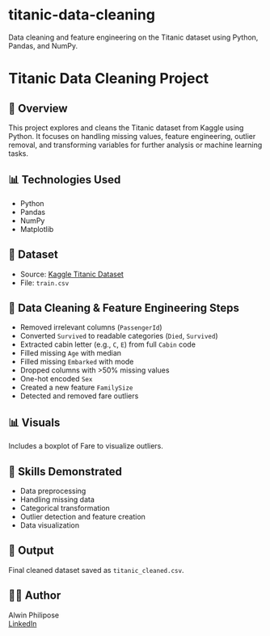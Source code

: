 # titanic-data-cleaning
Data cleaning and feature engineering on the Titanic dataset using Python, Pandas, and NumPy.

# Titanic Data Cleaning Project

## 🚢 Overview

This project explores and cleans the Titanic dataset from Kaggle using Python. It focuses on handling missing values, feature engineering, outlier removal, and transforming variables for further analysis or machine learning tasks.

## 📊 Technologies Used

- Python
- Pandas
- NumPy
- Matplotlib

## 📁 Dataset

- Source: [Kaggle Titanic Dataset](https://www.kaggle.com/c/titanic/data)
- File: `train.csv`

## 🧹 Data Cleaning & Feature Engineering Steps

- Removed irrelevant columns (`PassengerId`)
- Converted `Survived` to readable categories (`Died`, `Survived`)
- Extracted cabin letter (e.g., `C`, `E`) from full `Cabin` code
- Filled missing `Age` with median
- Filled missing `Embarked` with mode
- Dropped columns with >50% missing values
- One-hot encoded `Sex`
- Created a new feature `FamilySize`
- Detected and removed fare outliers

## 📊 Visuals

Includes a boxplot of Fare to visualize outliers.

## 🧠 Skills Demonstrated

- Data preprocessing
- Handling missing data
- Categorical transformation
- Outlier detection and feature creation
- Data visualization

## 📎 Output

Final cleaned dataset saved as `titanic_cleaned.csv`.

## 🧑‍💻 Author

Alwin Philipose  
[LinkedIn](https://www.linkedin.com/in/YOUR-LINKEDIN-HERE/)  
